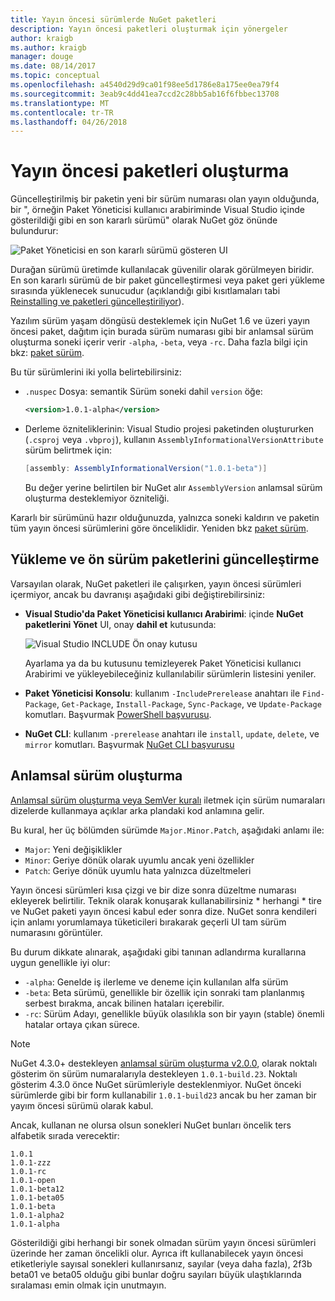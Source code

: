 ```yaml
---
title: Yayın öncesi sürümlerde NuGet paketleri
description: Yayın öncesi paketleri oluşturmak için yönergeler
author: kraigb
ms.author: kraigb
manager: douge
ms.date: 08/14/2017
ms.topic: conceptual
ms.openlocfilehash: a4540d29d9ca01f98ee5d1786e8a175ee0ea79f4
ms.sourcegitcommit: 3eab9c4dd41ea7ccd2c28bb5ab16f6fbbec13708
ms.translationtype: MT
ms.contentlocale: tr-TR
ms.lasthandoff: 04/26/2018
---
```

# <a name="building-pre-release-packages"></a>Yayın öncesi paketleri oluşturma

Güncelleştirilmiş bir paketin yeni bir sürüm numarası olan yayın olduğunda, bir ", örneğin Paket Yöneticisi kullanıcı arabiriminde Visual Studio içinde gösterildiği gibi en son kararlı sürümü" olarak NuGet göz önünde bulundurur:

![Paket Yöneticisi en son kararlı sürümü gösteren UI](media/Prerelease_01-LatestStable.png)

Durağan sürümü üretimde kullanılacak güvenilir olarak görülmeyen biridir. En son kararlı sürümü de bir paket güncelleştirmesi veya paket geri yükleme sırasında yüklenecek sunucudur (açıklandığı gibi kısıtlamaları tabi [Reinstalling ve paketleri güncelleştiriliyor](../consume-packages/reinstalling-and-updating-packages.md)).

Yazılım sürüm yaşam döngüsü desteklemek için NuGet 1.6 ve üzeri yayın öncesi paket, dağıtım için burada sürüm numarası gibi bir anlamsal sürüm oluşturma soneki içerir verir `-alpha`, `-beta`, veya `-rc`. Daha fazla bilgi için bkz: [paket sürüm](../reference/package-versioning.md#pre-release-versions).

Bu tür sürümlerini iki yolla belirtebilirsiniz:

- `.nuspec` Dosya: semantik Sürüm soneki dahil `version` öğe:

    ```xml
    <version>1.0.1-alpha</version>
    ```

- Derleme özniteliklerinin: Visual Studio projesi paketinden oluştururken (`.csproj` veya `.vbproj`), kullanın `AssemblyInformationalVersionAttribute` sürüm belirtmek için:

    ```cs
    [assembly: AssemblyInformationalVersion("1.0.1-beta")]
    ```

    Bu değer yerine belirtilen bir NuGet alır `AssemblyVersion` anlamsal sürüm oluşturma desteklemiyor özniteliği.

Kararlı bir sürümünü hazır olduğunuzda, yalnızca soneki kaldırın ve paketin tüm yayın öncesi sürümlerini göre önceliklidir. Yeniden bkz [paket sürüm](../reference/package-versioning.md#pre-release-versions).

## <a name="installing-and-updating-pre-release-packages"></a>Yükleme ve ön sürüm paketlerini güncelleştirme

Varsayılan olarak, NuGet paketleri ile çalışırken, yayın öncesi sürümleri içermiyor, ancak bu davranışı aşağıdaki gibi değiştirebilirsiniz:

- **Visual Studio'da Paket Yöneticisi kullanıcı Arabirimi**: içinde **NuGet paketlerini Yönet** UI, onay **dahil et** kutusunda:

    ![Visual Studio INCLUDE Ön onay kutusu](media/Prerelease_02-CheckPrerelease.png)

    Ayarlama ya da bu kutusunu temizleyerek Paket Yöneticisi kullanıcı Arabirimi ve yükleyebileceğiniz kullanılabilir sürümlerin listesini yeniler.

- **Paket Yöneticisi Konsolu**: kullanım `-IncludePrerelease` anahtarı ile `Find-Package`, `Get-Package`, `Install-Package`, `Sync-Package`, ve `Update-Package` komutları. Başvurmak [PowerShell başvurusu](../tools/powershell-reference.md).

- **NuGet CLI**: kullanım `-prerelease` anahtarı ile `install`, `update`, `delete`, ve `mirror` komutları. Başvurmak [NuGet CLI başvurusu](../tools/nuget-exe-cli-reference.md)

## <a name="semantic-versioning"></a>Anlamsal sürüm oluşturma

[Anlamsal sürüm oluşturma veya SemVer kuralı](http://semver.org/spec/v1.0.0.html) iletmek için sürüm numaraları dizelerde kullanmaya açıklar arka plandaki kod anlamına gelir.

Bu kural, her üç bölümden sürümde `Major.Minor.Patch`, aşağıdaki anlamı ile:

- `Major`: Yeni değişiklikler
- `Minor`: Geriye dönük olarak uyumlu ancak yeni özellikler
- `Patch`: Geriye dönük uyumlu hata yalnızca düzeltmeleri

Yayın öncesi sürümleri kısa çizgi ve bir dize sonra düzeltme numarası ekleyerek belirtilir. Teknik olarak konuşarak kullanabilirsiniz * herhangi * tire ve NuGet paketi yayın öncesi kabul eder sonra dize. NuGet sonra kendileri için anlamı yorumlamaya tüketicileri bırakarak geçerli UI tam sürüm numarasını görüntüler.

Bu durum dikkate alınarak, aşağıdaki gibi tanınan adlandırma kurallarına uygun genellikle iyi olur:

- `-alpha`: Genelde iş ilerleme ve deneme için kullanılan alfa sürüm
- `-beta`: Beta sürümü, genellikle bir özellik için sonraki tam planlanmış serbest bırakma, ancak bilinen hataları içerebilir.
- `-rc`: Sürüm Adayı, genellikle büyük olasılıkla son bir yayın (stable) önemli hatalar ortaya çıkan sürece.

> [!Note]
> NuGet 4.3.0+ destekleyen [anlamsal sürüm oluşturma v2.0.0](http://semver.org/spec/v2.0.0.html), olarak noktalı gösterim ön sürüm numaralarıyla destekleyen `1.0.1-build.23`. Noktalı gösterim 4.3.0 önce NuGet sürümleriyle desteklenmiyor. NuGet önceki sürümlerde gibi bir form kullanabilir `1.0.1-build23` ancak bu her zaman bir yayım öncesi sürümü olarak kabul.

Ancak, kullanan ne olursa olsun sonekleri NuGet bunları öncelik ters alfabetik sırada verecektir:

    1.0.1
    1.0.1-zzz
    1.0.1-rc
    1.0.1-open
    1.0.1-beta12
    1.0.1-beta05
    1.0.1-beta
    1.0.1-alpha2
    1.0.1-alpha

Gösterildiği gibi herhangi bir sonek olmadan sürüm yayın öncesi sürümleri üzerinde her zaman öncelikli olur. Ayrıca ift kullanabilecek yayın öncesi etiketleriyle sayısal sonekleri kullanırsanız, sayılar (veya daha fazla), 2f3b beta01 ve beta05 olduğu gibi bunlar doğru sayıları büyük ulaştıklarında sıralaması emin olmak için unutmayın.
